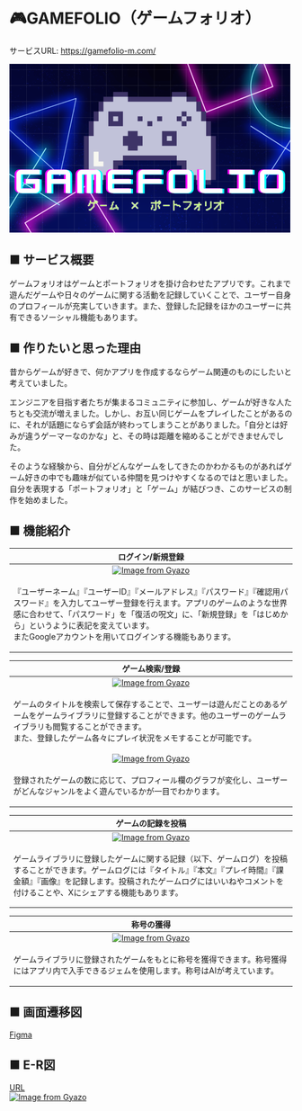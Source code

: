 # 🎮GAMEFOLIO（ゲームフォリオ）
サービスURL: https://gamefolio-m.com/

<img src="app/assets/images/ogp_image.png" width="500">

## ■ サービス概要
ゲームフォリオはゲームとポートフォリオを掛け合わせたアプリです。これまで遊んだゲームや日々のゲームに関する活動を記録していくことで、ユーザー自身のプロフィールが充実していきます。また、登録した記録をほかのユーザーに共有できるソーシャル機能もあります。
## ■ 作りたいと思った理由
昔からゲームが好きで、何かアプリを作成するならゲーム関連のものにしたいと考えていました。

エンジニアを目指す者たちが集まるコミュニティに参加し、ゲームが好きな人たちとも交流が増えました。しかし、お互い同じゲームをプレイしたことがあるのに、それが話題にならず会話が終わってしまうことがありました。「自分とは好みが違うゲーマーなのかな」と、その時は距離を縮めることができませんでした。

そのような経験から、自分がどんなゲームをしてきたのかわかるものがあればゲーム好きの中でも趣味が似ている仲間を見つけやすくなるのではと思いました。自分を表現する「ポートフォリオ」と「ゲーム」が結びつき、このサービスの制作を始めました。

## ■ 機能紹介
| ログイン/新規登録 |
| :--: |
| [![Image from Gyazo](https://i.gyazo.com/bd20d08b79c2686e2497eabc4c48ba1b.png)](https://gyazo.com/bd20d08b79c2686e2497eabc4c48ba1b) |
|<p align="left">『ユーザーネーム』『ユーザーID』『メールアドレス』『パスワード』『確認用パスワード』を入力してユーザー登録を行えます。アプリのゲームのような世界感に合わせて、「パスワード」を「復活の呪文」に、「新規登録」を「はじめから」というように表記を変えています。<br>またGoogleアカウントを用いてログインする機能もあります。</P>|

| ゲーム検索/登録 |
| :--: |
| [![Image from Gyazo](https://i.gyazo.com/14ed92fa52b83470a1534c613d4b05bb.gif)](https://gyazo.com/14ed92fa52b83470a1534c613d4b05bb) |
|<p align="left">ゲームのタイトルを検索して保存することで、ユーザーは遊んだことのあるゲームをゲームライブラリに登録することができます。他のユーザーのゲームライブラリも閲覧することができます。<br>また、登録したゲーム各々にプレイ状況をメモすることが可能です。</P>|
| [![Image from Gyazo](https://i.gyazo.com/e8848f8598772590aba672d4e3eda594.png)](https://gyazo.com/e8848f8598772590aba672d4e3eda594) |
|<p align="left">登録されたゲームの数に応じて、プロフィール欄のグラフが変化し、ユーザーがどんなジャンルをよく遊んでいるかが一目でわかります。</p>|

| ゲームの記録を投稿 |
| :--: |
| [![Image from Gyazo](https://i.gyazo.com/abb5e9b0e03a6576d87837f7aa6cac4a.gif)](https://gyazo.com/abb5e9b0e03a6576d87837f7aa6cac4a) |
|<p align="left">ゲームライブラリに登録したゲームに関する記録（以下、ゲームログ）を投稿することができます。ゲームログには『タイトル』『本文』『プレイ時間』『課金額』『画像』を記録します。投稿されたゲームログにはいいねやコメントを付けることや、Xにシェアする機能もあります。</p>|

| 称号の獲得 |
| :--: |
|[![Image from Gyazo](https://i.gyazo.com/e8502c6e1e546815f944dac3cba4aa84.gif)](https://gyazo.com/e8502c6e1e546815f944dac3cba4aa84)|
|<p align="left">ゲームライブラリに登録されたゲームをもとに称号を獲得できます。称号獲得にはアプリ内で入手できるジェムを使用します。称号はAIが考えています。</p>|
## ■ 画面遷移図
[Figma](https://www.figma.com/design/c6yptGLsBiAPzElvSWo7IT/%E3%82%B2%E3%83%BC%E3%83%A0%E3%83%95%E3%82%A9%E3%83%AA%E3%82%AA?node-id=0-1&t=5zp40octv6rGFT0H-1)
## ■ E-R図
[URL](https://drive.google.com/file/d/1EV_svL9I-K4_CLjvoEyoXjjnHQoK_HPy/view?usp=sharing)<br>
[![Image from Gyazo](https://i.gyazo.com/5a91c8fd77cd07f75fff69713dea1b17.png)](https://gyazo.com/5a91c8fd77cd07f75fff69713dea1b17)
